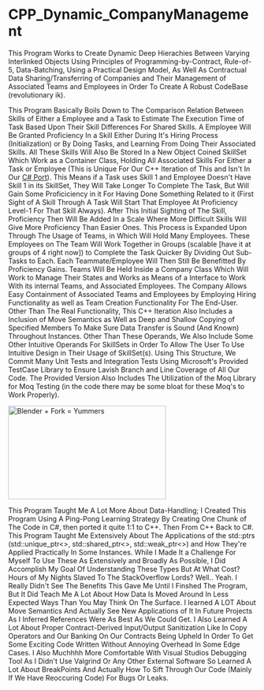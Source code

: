 # CPP_Dynamic_CompanyManagement
This Program Works to Create Dynamic Deep Hierachies Between Varying Interlinked Objects Using Principles of Programming-by-Contract, Rule-of-5, Data-Batching, Using a Practical Design Model, As Well As Contractual Data Sharing/Transferring of Companies and Their Management of Associated Teams and Employees in Order To Create A Robust CodeBase (revolutionary ik).

This Program Basically Boils Down to The Comparison Relation Between Skills of Either a Employee and a Task to Estimate The Execution Time of Task Based Upon Their Skill Differences For Shared Skills. A Employee Will Be Granted Proficiency In a Skill Either During It's Hiring Process (Initialization) or By Doing Tasks, and Learning From Doing Their Associated Skills. All These Skills Will Also Be Stored In a New Object Coined SkillSet Which Work as a Container Class, Holding All Associated Skills For Either a Task or Employee (This is Unique For Our C++ Iteration of This and Isn't In Our <a href="https://github.com/Kingerthanu/CSharp_CompanyManagement">C# Port</a>). This Means if a Task uses Skill 1 and Employee Doesn't Have Skill 1 in its SkillSet, They Will Take Longer To Complete The Task, But Will Gain Some Proficiciency in it For Having Done Something Related to it (First Sight of A Skill Through A Task Will Start That Employee At Proficiency Level-1 For That Skill Always). After This Initial Sighting of The Skill, Proficiency Then Will Be Added In a Scale Where More Difficult Skills Will Give More Proficiency Than Easier Ones. This Process is Expanded Upon Through The Usage of Teams, in Which Will Hold Many Employees. These Employees on The Team Will Work Together in Groups (scalable [have it at groups of 4 right now]) to Complete the Task Quicker By Dividing Out Sub-Tasks to Each. Each Teammate/Employee Will Then Still Be Benefitted By Proficiency Gains. Teams Will Be Held Inside a Company Class Which Will Work to Manage Their States and Works as Means of a Interface to Work With its internal Teams, and Associated Employees. The Company Allows Easy Containment of Associated Teams and Employees by Employing Hiring Functionality as well as Team Creation Functionality For The End-User. Other Than The Real Functionality, This C++ Iteration Also Includes a Inclusion of Move Semantics as Well as Deep and Shallow Copying of Specified Members To Make Sure Data Transfer is Sound (And Known) Throughout Instances. Other Than These Operands, We Also Include Some Other Intuitive Operands For SkillSets in Order To Allow The User To Use Intuitive Design in Their Usage of SkillSet(s). Using This Structure, We Commit Many Unit Tests and Integration Tests Using Microsoft's Provided TestCase Library to Ensure Lavish Branch and Line Coverage of All Our Code. The Provided Version Also Includes The Utilization of the Moq Library for Moq Testing (in the code there may be some bloat for these Moq's to Work Properly).

<img src="https://media.giphy.com/media/5r5J4JD9miis/giphy.gif" alt="Blender + Fork = Yummers" width="320" height="190">

This Program Taught Me A Lot More About Data-Handling; I Created This Program Using A Ping-Pong Learning Strategy By Creating One Chunk of The Code in C#, then ported it quite 1:1 to C++. Then From C++ Back to C#. This Program Taught Me Extensively About The Applications of the std::ptrs (std::unique_ptr<>, std::shared_ptr<>, std::weak_ptr<>) and How They're Applied Practically In Some Instances. While I Made It a Challenge For Myself To Use These As Extensively and Broadly As Possible, I Did Accomplish My Goal Of Understanding These Types But At What Cost? Hours of My Nights Slaved To The StackOverflow Lords? Well.. Yeah. I Really Didn't See The Benefits This Gave Me Until I Finshed The Program, But It Did Teach Me A Lot About How Data Is Moved Around In Less Expected Ways Than You May Think On The Surface. I learned A LOT About Move Semantics And Actually See New Applications of It In Future Projects As I Inferred References Were As Best As We Could Get. I Also Learned A Lot About Proper Contract-Derived Input/Output Sanitization Like In Copy Operators and Our Banking On Our Contracts Being Upheld In Order To Get Some Exciting Code Written Without Annoying Overhead In Some Edge Cases. I Also Muchhhh More Comfortable With Visual Studios Debugging Tool As I Didn't Use Valgrind Or Any Other External Software So Learned A Lot About BreakPoints And Actually How To Sift Through Our Code (Mainly If We Have Reoccuring Code) For Bugs Or Leaks.

